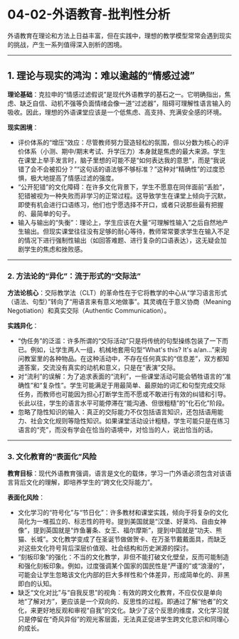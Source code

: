 # 04-02-外语教育-批判性分析

外语教育在理论和方法上日益丰富，但在实践中，理想的教学模型常常会遇到现实的挑战，产生一系列值得深入剖析的困境。

---

## 1. 理论与现实的鸿沟：难以逾越的“情感过滤”

**理论基础**：克拉申的“情感过滤假说”是现代外语教学的基石之一。它明确指出，焦虑、缺乏自信、动机不强等负面情绪会像一道“过滤器”，阻碍可理解性语言输入的吸收。因此，理想的外语课堂应该是一个低焦虑、高支持、充满安全感的环境。

**现实困境**：

- 评价体系的“增压”效应：尽管教师努力营造轻松的氛围，但以分数为核心的评价体系（小测、期中/期末考试、升学压力）本身就是焦虑的最大来源。学生在课堂上举手发言时，脑子里想的可能不是“如何表达我的意思”，而是“我说错了会不会被扣分？”“这句话的语法够不够标准？”这种对“精确性”的过度恐惧，极大地提高了情感过滤的强度。
- “公开犯错”的文化障碍：在许多文化背景下，学生不愿意在同伴面前“丢脸”，犯错被视为一种失败而非学习的正常过程。这导致学生在课堂上倾向于沉默，即使有机会进行口语练习，他们也宁愿选择不开口，或者只说那些最有把握的、最简单的句子。
- 输入与输出的“失衡”：理论上，学生应该在大量“可理解性输入”之后自然地产生输出。但现实课堂往往没有足够的耐心等待，教师常常要求学生在输入不足的情况下进行强制性输出（如回答难题、进行复杂的口语表达），这无疑会加剧学生的焦虑和挫败感。

---

### 2. 方法论的“异化”：流于形式的“交际法”

**方法论核心**：交际教学法（CLT）的革命性在于它将教学的中心从“学习语言形式（语法、句型）”转向了“用语言来有意义地做事”。其灵魂在于意义协商（Meaning Negotiation）和真实交际（Authentic Communication）。

**实践异化**：

- “伪任务”的泛滥：许多所谓的“交际活动”只是将传统的句型操练包装了一下而已。例如，让学生两人一组，机械地套用句型“What's this? It's a/an...”来询问教室里的各种物品。在这种活动中，不存在任何真实的“信息差”，双方都知道答案，交流没有真实的动机和意义，只是在“表演”交际。
- 对“流利”的误解：为了追求表面的“流利”，一些课堂活动可能会牺牲语言的“准确性”和“复杂性”。学生可能满足于用最简单、最原始的词汇和句型完成交际任务，而教师也可能因为担心打断学生而不愿或不敢进行有效的纠错和引导。长此以往，学生的语言水平可能停滞在“能沟通、但很粗糙”的“化石化”阶段。
- 忽略了隐性知识的输入：真正的交际能力不仅包括语言知识，还包括语用能力、社会文化规则等隐性知识。如果课堂活动设计粗糙，学生可能只是在练习语言的“壳”，而没有学会在恰当的语境中，对恰当的人，说出恰当的话。

---

### 3. 文化教育的“表面化”风险

**教育目标**：现代外语教育强调，语言是文化的载体，学习一门外语必须包含对该语言背后文化的理解，即培养学生的“跨文化交际能力”。

**表面化风险**：

- 文化学习的“符号化”与“节日化”：许多教材和课堂实践，倾向于将复杂的文化简化为一堆孤立的、标志性的符号。提到美国就是“汉堡、好莱坞、自由女神像”，提到英国就是“炸鱼薯条、女王、福尔摩斯”，提到中国就是“功夫、熊猫、长城”。文化教学变成了在圣诞节做做贺卡、在万圣节戴戴面具，而缺乏对这些文化符号背后深层价值观、社会结构和历史渊源的探讨。
- “刻板印象”的强化：不当的文化教学，非但不能打破文化壁垒，反而可能制造和强化刻板印象。例如，过度强调某个国家的国民性是“严谨的”或“浪漫的”，可能会让学生忽略该文化内部的巨大多样性和个体差异，形成简单化的、非黑即白的认知。
- 缺乏“文化对比”与“自我反思”的视角：有效的跨文化教育，不应仅仅是单向地“了解对方”，更应该是一个双向的、反思性的过程。即通过了解“他者”的文化，来更好地反观和审视“自我”的文化。缺少了这个反思的维度，文化学习就只是停留在“奇风异俗”的观光客层面，无法真正促进学生跨文化意识和同理心的成长。
